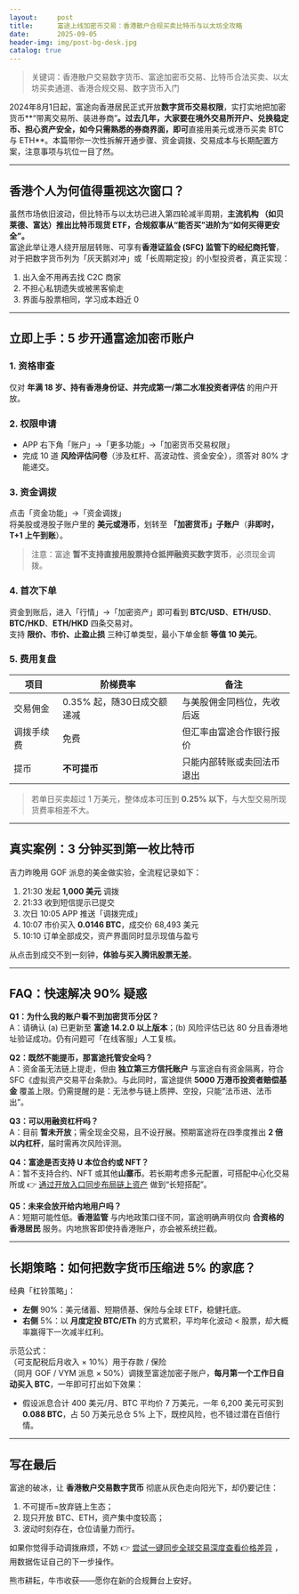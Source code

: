 ```yaml
---
layout:     post
title:      富途上线加密币交易：香港散户合规买卖比特币与以太坊全攻略
date:       2025-09-05
header-img: img/post-bg-desk.jpg
catalog: true
---
```


> 关键词：香港散户交易数字货币、富途加密币交易、比特币合法买卖、以太坊买卖通道、香港合规交易、数字货币入门

2024年8月1日起，富途向香港居民正式开放**数字货币交易权限**，实打实地把加密货币**“带离交易所、装进券商”**。过去几年，大家要在境外交易所开户、兑换稳定币、担心资产安全，如今只需熟悉的券商界面，即可**直接用美元或港币买卖 BTC 与 ETH**。本篇带你一次性拆解开通步骤、资金调拨、交易成本与长期配置方案，注意事项与坑位一目了然。

---

## 香港个人为何值得重视这次窗口？

虽然市场依旧波动，但比特币与以太坊已进入第四轮减半周期，**主流机构 （如贝莱德、富达）推出比特币现货 ETF，合规叙事从“能否买”进阶为“如何买得更安全”。**  
富途此举让港人绕开层层转账、可享有**香港证监会 (SFC) 监管下的经纪商托管**，对于把数字货币列为「灰天鹅对冲」或「长周期定投」的小型投资者，真正实现：

1. 出入金不用再去找 C2C 商家  
2. 不担心私钥遗失或被黑客偷走  
3. 界面与股票相同，学习成本趋近 0  

---

## 立即上手：5 步开通富途加密币账户

### 1. 资格审查  
仅对 **年满 18 岁、持有香港身份证、并完成第一/第二水准投资者评估** 的用户开放。

### 2. 权限申请  
- APP 右下角「账户」→「更多功能」→「加密货币交易权限」  
- 完成 10 道 **风险评估问卷**（涉及杠杆、高波动性、资金安全），须答对 80% 才能递交。

### 3. 资金调拨  
点击「资金功能」→「资金调拨」  
将美股或港股子账户里的 **美元或港币**，划转至 **「加密货币」子账户**（**非即时，T+1 上午到账**）。  
> 注意：富途 **暂不支持直接用股票持仓抵押融资买数字货币**，必须现金调拨。

### 4. 首次下单  
资金到账后，进入「行情」→「加密资产」即可看到 **BTC/USD**、**ETH/USD**、**BTC/HKD**、**ETH/HKD** 四条交易对。  
支持 **限价、市价、止盈止损** 三种订单类型，最小下单金额 **等值 10 美元**。

### 5. 费用复盘  
| 项目 | 阶梯费率 | 备注 |
|---|---|---|
| 交易佣金 | 0.35% 起，随30日成交额递减 | 与美股佣金同档位，先收后返 |
| 调拨手续费 | 免费 | 但汇率由富途合作银行报价 |
| 提币 | **不可提币** | 只能内部转账或卖回法币退出 |
> 若单日买卖超过 1 万美元，整体成本可压到 **0.25% 以下**，与大型交易所现货费率相差不大。

---

## 真实案例：3 分钟买到第一枚比特币

吉力昨晚用 GOF 派息的美金做实验，全流程记录如下：

1. 21:30 发起 **1,000 美元** 调拨  
2. 21:33 收到短信提示已提交  
3. 次日 10:05 APP 推送「调拨完成」  
4. 10:07 市价买入 **0.0146 BTC**，成交价 68,493 美元  
5. 10:10 订单全部成交，资产界面同时显示现值与盈亏

从点击到成交不到一刻钟，**体验与买入腾讯股票无差**。

---

## FAQ：快速解决 90% 疑惑

**Q1：为什么我的账户看不到加密货币分区？**  
A：请确认 (a) 已更新至 **富途 14.2.0 以上版本**；(b) 风险评估已达 80 分且香港地址验证成功。仍有问题可「在线客服」人工复核。

**Q2：既然不能提币，那富途托管安全吗？**  
A：资金虽无法链上提走，但由 **独立第三方信托账户** 与富途自有资金隔离，符合 SFC《虚拟资产交易平台条款》。与此同时，富途提供 **5000 万港币投资者赔偿基金** 覆盖上限。仍需提醒的是：无法参与链上质押、空投，只能“法币进、法币出”。

**Q3：可以用融资杠杆吗？**  
A：目前 **暂未开放**；需全现金交易，且不设孖展。预期富途将在四季度推出 **2 倍以内杠杆**，届时需再次风险评测。

**Q4：富途是否支持 U 本位合约或 NFT？**  
A：暂不支持合约、NFT 或其他**山寨币**。若长期考虑多元配置，可搭配中心化交易所或 👉 [通过开放入口同步布局链上资产](https://okxdog.com/) 做到“长短搭配”。

**Q5：未来会放开给内地用户吗？**  
A：短期可能性低。**香港监管** 与内地政策口径不同，富途明确声明仅向 **合资格的香港居民** 服务。内地旅客即使持香港账户，亦会被系统拦截。

---

## 长期策略：如何把数字货币压缩进 5% 的家底？

经典「杠铃策略」：  
- **左侧** 90%：美元储蓄、短期债基、保险与全球 ETF，稳健托底。  
- **右侧** 5%：以 **月度定投 BTC/ETh** 的方式累积，平均年化波动 < 股票，却大概率赢得下一次减半红利。

示范公式：  
（可支配税后月收入 × 10%）用于存款 / 保险  
（同月 GOF / VYM 派息 × 50%）调拨至富途加密子账户，**每月第一个工作日自动买入 BTC**，一年即可打出如下效果：

- 假设派息合计 400 美元/月、BTC 平均价 7 万美元，一年 6,200 美元可买到 **0.088 BTC**，占 50 万美元总仓 5% 上下，既控风险，也不错过潜在百倍行情。

---

## 写在最后

富途的破冰，让 **香港散户交易数字货币** 彻底从灰色走向阳光下，却仍要记住：  
1. 不可提币=放弃链上生态；  
2. 现只开放 BTC、ETH，资产集中度较高；  
3. 波动时刻存在，仓位请量力而行。  

如果你觉得手动调拨麻烦，不妨 👉 [尝试一键同步全球交易深度查看价格差异](https://okxdog.com/) ，用数据佐证自己的下一步操作。  

熊市耕耘，牛市收获——愿你在新的合规舞台上安好。